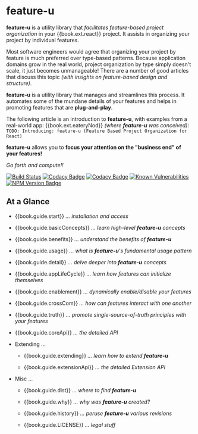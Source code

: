 # feature-u

**feature-u** is a utility library that _facilitates feature-based
project organization_ in your {{book.ext.react}} project.  It assists
in organizing your project by individual features.

Most software engineers would agree that organizing your project by
feature is much preferred over type-based patterns.  Because
application domains grow in the real world, project organization by
type simply doesn't scale, it just becomes unmanageable!  There are a
number of good articles that discuss this topic _(with insights on
feature-based design and structure)_.

**feature-u** is a utility library that manages and streamlines this
process.  It automates some of the mundane details of your features
and helps in promoting features that are **plug-and-play**.

The following article is an introduction to **feature-u**, with
examples from a real-world app: {{book.ext.eateryNod}} _(where
**feature-u** was conceived)_: `TODO: Introducing: feature-u (Feature
Based Project Organization for React)`

**feature-u** allows you to **focus your attention on the "business
end" of your features!**

_Go forth and compute!!_

<!--- Badges for CI Builds ?? retrofit this from action-u ---> 
[![Build Status](https://travis-ci.org/KevinAst/action-u.svg?branch=master)](https://travis-ci.org/KevinAst/action-u)
[![Codacy Badge](https://api.codacy.com/project/badge/Grade/ab82e305bb24440281337ca3a1a732c0)](https://www.codacy.com/app/KevinAst/action-u?utm_source=github.com&amp;utm_medium=referral&amp;utm_content=KevinAst/action-u&amp;utm_campaign=Badge_Grade)
[![Codacy Badge](https://api.codacy.com/project/badge/Coverage/ab82e305bb24440281337ca3a1a732c0)](https://www.codacy.com/app/KevinAst/action-u?utm_source=github.com&amp;utm_medium=referral&amp;utm_content=KevinAst/action-u&amp;utm_campaign=Badge_Coverage)
[![Known Vulnerabilities](https://snyk.io/test/github/kevinast/action-u/badge.svg)](https://snyk.io/test/github/kevinast/action-u)
[![NPM Version Badge](https://img.shields.io/npm/v/action-u.svg)](https://www.npmjs.com/package/action-u)


## At a Glance

- {{book.guide.start}} _... installation and access_

- {{book.guide.basicConcepts}} _... learn high-level **feature-u** concepts_

- {{book.guide.benefits}} _... understand the benefits of **feature-u**_

- {{book.guide.usage}} _... what is **feature-u**'s fundamental usage pattern_

- {{book.guide.detail}} _... delve deeper into **feature-u** concepts_

- {{book.guide.appLifeCycle}} _... learn how features can initialize themselves_

- {{book.guide.enablement}} _... dynamically enable/disable your features_

- {{book.guide.crossCom}} _... how can features interact with one another_

- {{book.guide.truth}} _... promote single-source-of-truth principles with your features_

- {{book.guide.coreApi}} _... the detailed API_

- Extending ...

  - {{book.guide.extending}} _... learn how to extend **feature-u**_

  - {{book.guide.extensionApi}} _... the detailed Extension API_

- Misc ...

  - {{book.guide.dist}} _... where to find **feature-u**_

  - {{book.guide.why}} _... why was **feature-u** created?_

  - {{book.guide.history}} _... peruse **feature-u** various revisions_

  - {{book.guide.LICENSE}} _... legal stuff_
